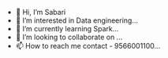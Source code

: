 - 👋 Hi, I’m Sabari
- 👀 I’m interested in Data engineering...
- 🌱 I’m currently learning Spark...
- 💞️ I’m looking to collaborate on ...
- 📫 How to reach me contact - 9566001100...

<!---
Sabari/Sabari is a ✨ special ✨ repository because its `README.md` (this file) appears on your GitHub profile.
You can click the Preview link to take a look at your changes.
--->
